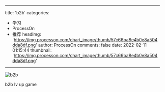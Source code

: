 
---
title: 'b2b'
categories: 
 - 学习
 - ProcessOn
 - 推荐
headimg: 'https://img.processon.com/chart_image/thumb/57c66ba8e4b0e8a504dda8df.png'
author: ProcessOn
comments: false
date: 2022-02-11 01:15:44
thumbnail: 'https://img.processon.com/chart_image/thumb/57c66ba8e4b0e8a504dda8df.png'
---

<div>   
<img class="thumb" alt="b2b" src="https://img.processon.com/chart_image/thumb/57c66ba8e4b0e8a504dda8df.png" referrerpolicy="no-referrer">
<p>b2b lv up game</p>  
</div>
            